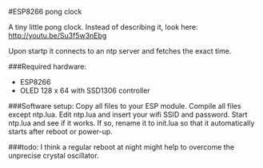 #ESP8266 pong clock

A tiny little pong clock. Instead of describing it, look here: http://youtu.be/Su3f5w3nEbg

Upon startp it connects to an ntp server and fetches the exact time. 

###Required hardware:
- ESP8266
- OLED 128 x 64 with SSD1306 controller

###Software setup:
Copy all files to your ESP module. Compile all files except ntp.lua. Edit ntp.lua and insert your wifi SSID and password. Start ntp.lua and see if it works. If so, rename it to init.lua so that it automatically starts after reboot or power-up.

###todo:
I think a regular reboot at night might help to overcome the unprecise crystal oscillator.
